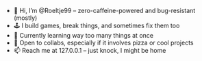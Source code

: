 - 👋 Hi, I’m @Roeltje99 – zero-caffeine-powered and bug-resistant (mostly)
- 🕹️ I build games, break things, and sometimes fix them too
- 🧠 Currently learning way too many things at once
- 🤝 Open to collabs, especially if it involves pizza or cool projects
- 📫 Reach me at 127.0.0.1 – just knock, I might be home

